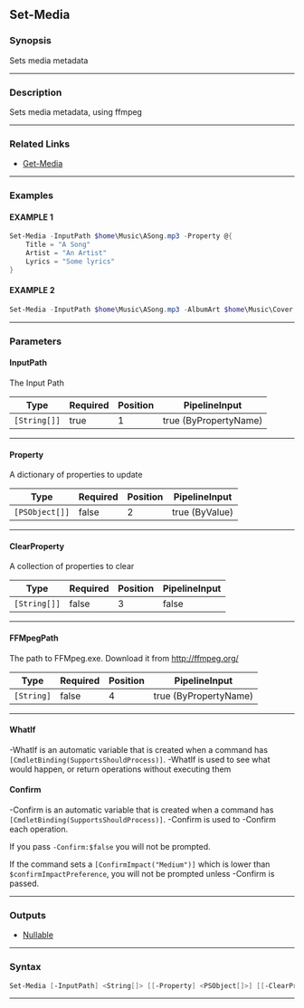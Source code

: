 Set-Media
---------
### Synopsis
Sets media metadata

---
### Description

Sets media metadata, using ffmpeg

---
### Related Links
* [Get-Media](Get-Media.md)



---
### Examples
#### EXAMPLE 1
```PowerShell
Set-Media -InputPath $home\Music\ASong.mp3 -Property @{
    Title = "A Song"
    Artist = "An Artist"
    Lyrics = "Some lyrics"
}
```

#### EXAMPLE 2
```PowerShell
Set-Media -InputPath $home\Music\ASong.mp3 -AlbumArt $home\Music\Cover.jpg
```

---
### Parameters
#### **InputPath**

The Input Path






|Type        |Required|Position|PipelineInput        |
|------------|--------|--------|---------------------|
|`[String[]]`|true    |1       |true (ByPropertyName)|



---
#### **Property**

A dictionary of properties to update






|Type          |Required|Position|PipelineInput |
|--------------|--------|--------|--------------|
|`[PSObject[]]`|false   |2       |true (ByValue)|



---
#### **ClearProperty**

A collection of properties to clear






|Type        |Required|Position|PipelineInput|
|------------|--------|--------|-------------|
|`[String[]]`|false   |3       |false        |



---
#### **FFMpegPath**

The path to FFMpeg.exe.  Download it from http://ffmpeg.org/






|Type      |Required|Position|PipelineInput        |
|----------|--------|--------|---------------------|
|`[String]`|false   |4       |true (ByPropertyName)|



---
#### **WhatIf**
-WhatIf is an automatic variable that is created when a command has ```[CmdletBinding(SupportsShouldProcess)]```.
-WhatIf is used to see what would happen, or return operations without executing them
#### **Confirm**
-Confirm is an automatic variable that is created when a command has ```[CmdletBinding(SupportsShouldProcess)]```.
-Confirm is used to -Confirm each operation.
    
If you pass ```-Confirm:$false``` you will not be prompted.
    
    
If the command sets a ```[ConfirmImpact("Medium")]``` which is lower than ```$confirmImpactPreference```, you will not be prompted unless -Confirm is passed.

---
### Outputs
* [Nullable](https://learn.microsoft.com/en-us/dotnet/api/System.Nullable)




---
### Syntax
```PowerShell
Set-Media [-InputPath] <String[]> [[-Property] <PSObject[]>] [[-ClearProperty] <String[]>] [[-FFMpegPath] <String>] [-WhatIf] [-Confirm] [<CommonParameters>]
```
---
